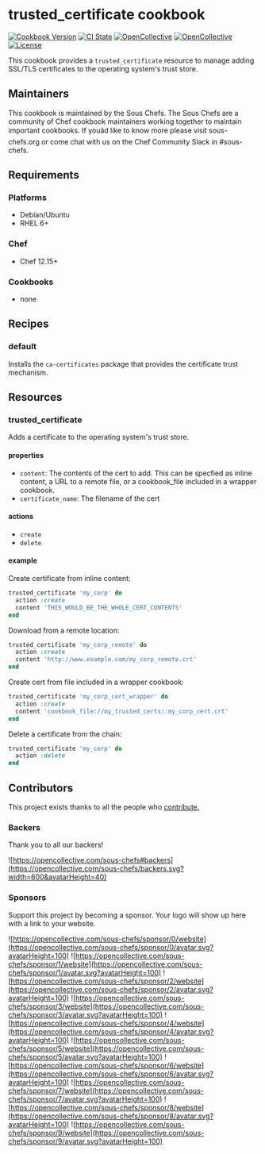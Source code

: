 # trusted_certificate cookbook

[![Cookbook Version](https://img.shields.io/cookbook/v/trusted_certificate.svg)](https://supermarket.chef.io/cookbooks/trusted_certificate)
[![CI State](https://github.com/sous-chefs/trusted_certificate/workflows/ci/badge.svg)](https://github.com/sous-chefs/trusted_certificate/actions?query=workflow%3Aci)
[![OpenCollective](https://opencollective.com/sous-chefs/backers/badge.svg)](#backers)
[![OpenCollective](https://opencollective.com/sous-chefs/sponsors/badge.svg)](#sponsors)
[![License](https://img.shields.io/badge/License-Apache%202.0-green.svg)](https://opensource.org/licenses/Apache-2.0)

This cookbook provides a `trusted_certificate` resource to manage adding SSL/TLS certificates to the operating system's trust store.

## Maintainers

This cookbook is maintained by the Sous Chefs. The Sous Chefs are a community of Chef cookbook maintainers working together to maintain important cookbooks. If youâd like to know more please visit sous-chefs.org or come chat with us on the Chef Community Slack in #sous-chefs.

## Requirements

### Platforms

- Debian/Ubuntu
- RHEL 6+

### Chef

- Chef 12.15+

### Cookbooks

- none

## Recipes

### default

Installs the `ca-certificates` package that provides the certificate trust mechanism.

## Resources

### trusted_certificate

Adds a certificate to the operating system's trust store.

#### properties

- `content`: The contents of the cert to add.  This can be specfied as inline content, a URL to a remote file, or a cookbook_file included in a wrapper cookbook.
- `certificate_name`: The filename of the cert

#### actions

- `create`
- `delete`

#### example

Create certificate from inline content:

```ruby
trusted_certificate 'my_corp' do
  action :create
  content 'THIS_WOULD_BE_THE_WHOLE_CERT_CONTENTS'
end
```

Download from a remote location:

```ruby
trusted_certificate 'my_corp_remote' do
  action :create
  content 'http://www.example.com/my_corp_remote.crt'
end
```

Create cert from file included in a wrapper cookbook:

```ruby
trusted_certificate 'my_corp_cert_wrapper' do
  action :create
  content 'cookbook_file://my_trusted_certs::my_corp_cert.crt'
end
```

Delete a certificate from the chain:

```ruby
trusted_certificate 'my_corp' do
  action :delete
end
```

## Contributors

This project exists thanks to all the people who [contribute.](https://opencollective.com/sous-chefs/contributors.svg?width=890&button=false)

### Backers

Thank you to all our backers!

![https://opencollective.com/sous-chefs#backers](https://opencollective.com/sous-chefs/backers.svg?width=600&avatarHeight=40)

### Sponsors

Support this project by becoming a sponsor. Your logo will show up here with a link to your website.

![https://opencollective.com/sous-chefs/sponsor/0/website](https://opencollective.com/sous-chefs/sponsor/0/avatar.svg?avatarHeight=100)
![https://opencollective.com/sous-chefs/sponsor/1/website](https://opencollective.com/sous-chefs/sponsor/1/avatar.svg?avatarHeight=100)
![https://opencollective.com/sous-chefs/sponsor/2/website](https://opencollective.com/sous-chefs/sponsor/2/avatar.svg?avatarHeight=100)
![https://opencollective.com/sous-chefs/sponsor/3/website](https://opencollective.com/sous-chefs/sponsor/3/avatar.svg?avatarHeight=100)
![https://opencollective.com/sous-chefs/sponsor/4/website](https://opencollective.com/sous-chefs/sponsor/4/avatar.svg?avatarHeight=100)
![https://opencollective.com/sous-chefs/sponsor/5/website](https://opencollective.com/sous-chefs/sponsor/5/avatar.svg?avatarHeight=100)
![https://opencollective.com/sous-chefs/sponsor/6/website](https://opencollective.com/sous-chefs/sponsor/6/avatar.svg?avatarHeight=100)
![https://opencollective.com/sous-chefs/sponsor/7/website](https://opencollective.com/sous-chefs/sponsor/7/avatar.svg?avatarHeight=100)
![https://opencollective.com/sous-chefs/sponsor/8/website](https://opencollective.com/sous-chefs/sponsor/8/avatar.svg?avatarHeight=100)
![https://opencollective.com/sous-chefs/sponsor/9/website](https://opencollective.com/sous-chefs/sponsor/9/avatar.svg?avatarHeight=100)
